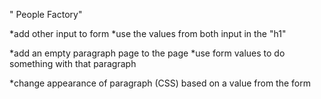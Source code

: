 " People Factory" 


*add other input to form
*use the values from both input in the "h1"



*add an empty paragraph page to the page
*use form values to do something with that paragraph 



*change appearance of paragraph (CSS) based on a value from the form